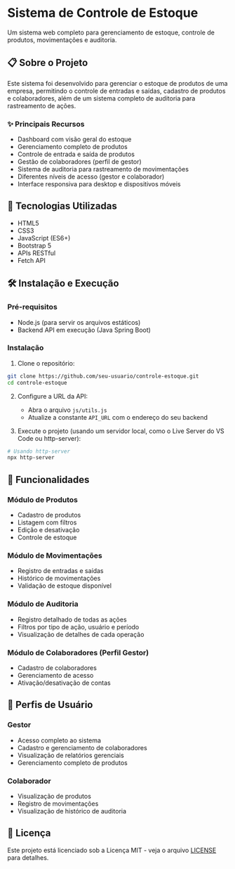 # Sistema de Controle de Estoque

Um sistema web completo para gerenciamento de estoque, controle de produtos, movimentações e auditoria.

## 📋 Sobre o Projeto

Este sistema foi desenvolvido para gerenciar o estoque de produtos de uma empresa, permitindo o controle de entradas e saídas, cadastro de produtos e colaboradores, além de um sistema completo de auditoria para rastreamento de ações.

### ✨ Principais Recursos

- Dashboard com visão geral do estoque
- Gerenciamento completo de produtos
- Controle de entrada e saída de produtos
- Gestão de colaboradores (perfil de gestor)
- Sistema de auditoria para rastreamento de movimentações
- Diferentes níveis de acesso (gestor e colaborador)
- Interface responsiva para desktop e dispositivos móveis

## 🚀 Tecnologias Utilizadas

- HTML5
- CSS3
- JavaScript (ES6+)
- Bootstrap 5
- APIs RESTful
- Fetch API

## 🛠️ Instalação e Execução

### Pré-requisitos

- Node.js (para servir os arquivos estáticos)
- Backend API em execução (Java Spring Boot)

### Instalação

1. Clone o repositório:
```bash
git clone https://github.com/seu-usuario/controle-estoque.git
cd controle-estoque
```

2. Configure a URL da API:
   - Abra o arquivo `js/utils.js`
   - Atualize a constante `API_URL` com o endereço do seu backend

3. Execute o projeto (usando um servidor local, como o Live Server do VS Code ou http-server):
```bash
# Usando http-server
npx http-server
```

## 📱 Funcionalidades

### Módulo de Produtos
- Cadastro de produtos
- Listagem com filtros
- Edição e desativação
- Controle de estoque

### Módulo de Movimentações
- Registro de entradas e saídas
- Histórico de movimentações
- Validação de estoque disponível

### Módulo de Auditoria
- Registro detalhado de todas as ações
- Filtros por tipo de ação, usuário e período
- Visualização de detalhes de cada operação

### Módulo de Colaboradores (Perfil Gestor)
- Cadastro de colaboradores
- Gerenciamento de acesso
- Ativação/desativação de contas

## 👥 Perfis de Usuário

### Gestor
- Acesso completo ao sistema
- Cadastro e gerenciamento de colaboradores
- Visualização de relatórios gerenciais
- Gerenciamento completo de produtos

### Colaborador
- Visualização de produtos
- Registro de movimentações
- Visualização de histórico de auditoria

## 📝 Licença

Este projeto está licenciado sob a Licença MIT - veja o arquivo [LICENSE](LICENSE) para detalhes.
